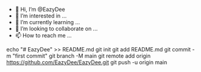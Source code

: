 - 👋 Hi, I’m @EazyDee
- 👀 I’m interested in ...
- 🌱 I’m currently learning ...
- 💞️ I’m looking to collaborate on ...
- 📫 How to reach me ...

<!---
EazyDee/EazyDee is a ✨ special ✨ repository because its `README.md` (this file) appears on your GitHub profile.
You can click the Preview link to take a look at your changes.
--->
echo "# EazyDee" >> README.md
git init
git add README.md
git commit -m "first commit"
git branch -M main
git remote add origin https://github.com/EazyDee/EazyDee.git
git push -u origin main
